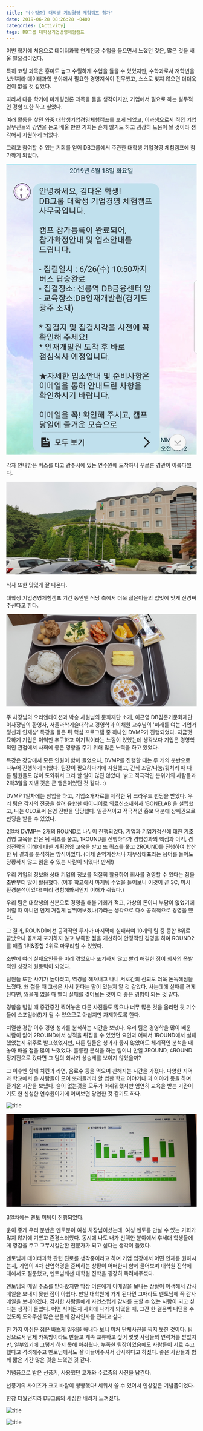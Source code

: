 ```yaml
---
title: "(수정중) 대학생 기업경영 체험캠프 참가"
date: 2019-06-28 08:26:28 -0400
categories: [Activity]
tags: DB그룹 대학생기업경영체험캠프
---
```


이번 학기에 처음으로 데이터과학 연계전공 수업을 들으면서 느꼈던 것은, 많은 것을 배울 필요성이었다.

특히 코딩 과목은 흥미도 높고 수월하게 수업을 들을 수 있었지만, 수학과로서 저학년을 보낸지라 데이터과학 분야에서 필요한 경영지식이 전무했고, 스스로 찾지 않으면 더더욱 연이 없을 것 같았다. 

따라서 다음 학기에 마케팅원론 과목을 들을 생각이지만, 기업에서 필요로 하는 실무적인 경험 또한 하고 싶었다.

여러 활동을 찾던 와중 대학생기업경영체험캠프를 보게 되었고, 이과생으로서 직접 기업 실무진들의 강연을 듣고 배울 만한 기회는 흔치 않기도 하고 굉장히 도움이 될 것이라 생각해서 지원하게 되었다.

그리고 참여할 수 있는 기회를 얻어 DB그룹에서 주관한 대학생 기업경영 체험캠프에 참가하게 되었다.

![title](/img/DB문자.jpg)

각자 안내받은 버스를 타고 광주시에 있는 연수원에 도착하니 푸르른 경관이 아름다웠다.

![title](/img/DB경관.jpg)

식사 또한 맛있게 잘 나온다.

대학생 기업경영체험캠프 기간 동안엔 식당 측에서 더욱 젊은이들의 입맛에 맞게 신경써주신다고 한다.

![title](/img/DB_식사.jpg)

주 차장님의 오리엔테이션과 박승 사원님의 문화재단 소개, 이근영 DB김준기문화재단 이사장님의 환영사, 서울과학기술대학교 경영학과 이채원 교수님의 '미래를 여는 기업가정신과 인재상' 특강을 들은 뒤 핵심 프로그램 중 하나인 DVMP가 진행되었다.
지금껏 묘하게 기업은 이익만 추구하고 이기적이라는 느낌이 있었는데 생각보다 기업은 경영학적인 관점에서 사회에 좋은 영향을 주기 위해 많은 노력을 하고 있었다.

특강은 강당에서 모든 인원이 함께 들었으나, DVMP를 진행할 때는 두 개의 분반으로 나누어 진행하게 되었다. 팀장이 필요하다기에 자원했고, 간식 조달/나눔/뒷처리 때 다른 팀원들도 많이 도와줘서 그리 할 일이 많진 않았다. 밝고 적극적인 분위기의 사람들과 2박3일을 지낸 것은 큰 행운이었던 것 같다. :)

DVMP 1일차에는 창업을 하고, 기업소개자료를 제작한 뒤 크라우드 펀딩을 받았다. 우리 팀은 각자의 전공을 살려 융합한 아이디어로 의료신소재회사 'BONELAB'을 설립했고, 나는 CLO로써 운영 전반을 담당했다. 일관적이고 적극적인 홍보 덕분에 상위권으로 펀딩을 받을 수 있었다.

2일차 DVMP는 2개의 ROUND로 나누어 진행되었다. 기업과 기업가정신에 대한 기초경영 교육을 받은 뒤 퀴즈를 풀고, 1ROUND를 진행하다가 경영성과의 핵심과 이익, 경영전략의 이해에 대한 계획경영 교육을 받고 또 퀴즈를 풀고 2ROUND를 진행하여 합산한 뒤 결과를 분석하는 방식이었다. (이제 손익계산서나 재무상태표라는 용어를 들어도 당황하지 않고 읽을 수 있는 사람이 되었다! 만세!)

우리 기업의 정보와 상대 기업의 정보를 적절히 활용하여 회사를 경영할 수 있다는 점을 초반부터 많이 활용했다. (이후 학교에서 마케팅 수업을 들어보니 이것이 곧 3C, 미시 환경분석이었다! 미리 경험해봐서인지 이해가 쉬웠다.)

우리 팀은 대학생의 신분으로 경영을 해볼 기회가 적고, 가상의 돈이니 부담이 없었기에 이럴 때 아니면 언제 거칠게 날뛰어보겠나(?)라는 생각으로 다소 공격적으로 경영을 했다.

그 결과, ROUND1에선 공격적인 투자가 마지막에 실패하여 10개의 팀 중 종합 8위로 끝났으나 끝까지 포기하지 않고 부족한 점을 개선하여 안정적인 경영을 하여 ROUND2를 매출 1위&종합 2위로 마무리할 수 있었다.

초반에 여러 실패요인들을 미리 겪었으나 포기하지 않고 빨리 해결한 점이 회사의 폭발적인 성장의 원동력이 되었다.

팀원들 또한 사기가 높아졌고, 역경을 헤쳐내고 나니 서로간의 신뢰도 더욱 돈독해짐을 느꼈다. 왜 젊을 때 고생은 사서 한다는 말이 있는지 알 것 같았다. 사는데에 실패를 겪게 된다면, 잃을게 없을 때 빨리 실패를 겪어보는 것이 더 좋은 경험이 되는 것 같다.

경합을 벌일 때 중간중간 찍어놓은 다른 사진들도 많으나 너무 많은 것을 올리면 뒷 기수들에 스포일러(!)가 될 수 있으므로 아쉽지만 자제하도록 한다.

치열한 경합 이후 경영 성과를 분석하는 시간을 보냈다. 우리 팀은 경영학을 많이 배운 사람이 없어 2ROUND에서 성적을 뒤집을 수 있었던 요인과 어째서 1ROUND에서 실패했었는지 위주로 발표했었지만, 다른 팀들은 성과가 좋지 않았어도 체계적인 분석을 내놓아 배울 점을 많이 느꼈었다. 훌륭한 분석을 하는 팀이니 만일 3ROUND, 4ROUND 장기전으로 갔다면 그 팀의 회사가 상승세를 보이지 않았을까?

그 이후엔 함께 치킨과 라면, 음료수 등을 먹으며 친해지는 시간을 가졌다. 다양한 지역과 학교에서 온 사람들이 모여 또래들끼리 할 법한 학교 이야기나 과 이야기 등을 하며 즐거운 시간을 보냈다. 술이 없는것을 모두가 아쉬워했지만 엄연히 교육을 받는 기관이기도 한 신성한 연수원이기에 어찌보면 당연한 것 같기도 하다.

![title](/img/DB_매출.jpg)

![title](/img/DB_최종결과.jpg)


3일차에는 멘토 미팅이 진행되었다.

운이 좋게 우리 분반은 멘토분이 여성 차장님이셨는데, 여성 멘토를 만날 수 있는 기회가 많지 않기에 기뻤고 존경스러웠다. 동시에 나도 내가 선택한 분야에서 후세대 학생들에게 영감을 주고 고무시킬만한 전문가가 되고 싶다는 생각이 들었다.

멘토님께 데이터과학 관련 진로를 생각중이라고 하며 기업 입장에서 어떤 인재를 원하시는지, 기업이 4차 산업혁명을 준비하는 상황이 어떠한지 함께 물어보며 대학원 진학에 대해서도 질문했고, 멘토님께선 대학원 진학을 굉장히 독려해주셨다.

멘토님의 메일 주소를 받아왔지만 막상 어른에게 이메일을 보내는 상황이 어색해서 감사 메일을 보내지 못한 점이 아쉽다. 만일 대학원에 가게 된다면 그때라도 멘토님께 꼭 감사 메일을 보내야겠다. 감사한 사람들에게 자연스럽게 감사를 표할 수 있는 사람이 되고 싶다는 생각이 들었다. 어떤 식이든지 사회에 나가게 되었을 때, 그간 한 걸음씩 내딛을 수 있도록 도와주신 많은 분들께 감사인사를 전하고 싶다.

한 가지 아쉬운 점은 바쁘게 일정을 해내다 보니 미처 단체사진을 찍지 못한 것이다. 팀장으로서 단체 카톡방이라도 만들고 계속 교류하고 싶어 몇몇 사람들의 연락처를 받았지만, 일부였기에 그렇게 하지 못해 아쉬웠다. 부족한 팀장이었음에도 사람들이 서로 수고했다고 격려해주고 멘토님께서도 잘 이끌어주셔서 감사하다고 하셨다. 좋은 사람들과 함께 짧은 기간 많은 것을 느꼈던 것 같다.

기념품으로 받은 선풍기, 사용했던 교재와 수료증의 사진을 남긴다.

선풍기의 사이즈가 크고 바람이 빵빵했다! 세워서 쓸 수 있어서 인상깊은 기념품이었다.

한창 더웠던지라 DB그룹의 세심한 배려가 느껴졌다.

![title](/img/DB1jpg)

![title](/img/DB_수료증.jpg)

